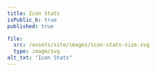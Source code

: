 ```yaml
---
title: Icon Stats
isPublic_b: true
published: true

file:
  src: /assets/site/images/icon-stats-size.svg
  type: image/svg
alt_txt: "Icon Stats"
---
```

